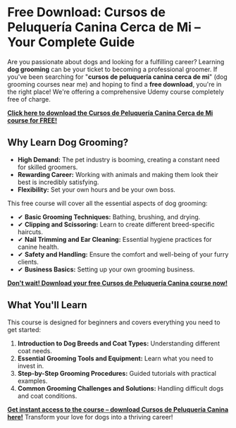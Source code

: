 # Free Download: Cursos de Peluquería Canina Cerca de Mi – Your Complete Guide

Are you passionate about dogs and looking for a fulfilling career? Learning **dog grooming** can be your ticket to becoming a professional groomer. If you've been searching for "**cursos de peluquería canina cerca de mi**" (dog grooming courses near me) and hoping to find a **free download**, you're in the right place! We're offering a comprehensive Udemy course completely free of charge.

[**Click here to download the Cursos de Peluquería Canina Cerca de Mi course for FREE!**](https://udemywork.com/cursos-de-peluqueria-canina-cerca-de-mi)

## Why Learn Dog Grooming?

*   **High Demand:** The pet industry is booming, creating a constant need for skilled groomers.
*   **Rewarding Career:** Working with animals and making them look their best is incredibly satisfying.
*   **Flexibility:** Set your own hours and be your own boss.

This free course will cover all the essential aspects of dog grooming:

*   ✔ **Basic Grooming Techniques:** Bathing, brushing, and drying.
*   ✔ **Clipping and Scissoring:** Learn to create different breed-specific haircuts.
*   ✔ **Nail Trimming and Ear Cleaning:** Essential hygiene practices for canine health.
*   ✔ **Safety and Handling:** Ensure the comfort and well-being of your furry clients.
*   ✔ **Business Basics:** Setting up your own grooming business.

[**Don't wait! Download your free Cursos de Peluquería Canina course now!**](https://udemywork.com/cursos-de-peluqueria-canina-cerca-de-mi)

## What You'll Learn

This course is designed for beginners and covers everything you need to get started:

1.  **Introduction to Dog Breeds and Coat Types:** Understanding different coat needs.
2.  **Essential Grooming Tools and Equipment:** Learn what you need to invest in.
3.  **Step-by-Step Grooming Procedures:** Guided tutorials with practical examples.
4.  **Common Grooming Challenges and Solutions:** Handling difficult dogs and coat conditions.

[**Get instant access to the course – download Cursos de Peluquería Canina here!**](https://udemywork.com/cursos-de-peluqueria-canina-cerca-de-mi) Transform your love for dogs into a thriving career!

